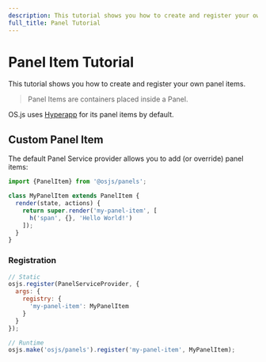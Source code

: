 ```yaml
---
description: This tutorial shows you how to create and register your own panel items.
full_title: Panel Tutorial
---
```


# Panel Item Tutorial

This tutorial shows you how to create and register your own panel items.

> Panel Items are containers placed inside a Panel.

OS.js uses [Hyperapp](https://hyperapp.js.org/) for its panel items by default.

## Custom Panel Item

The default Panel Service provider allows you to add (or override) panel items:

```javascript
import {PanelItem} from '@osjs/panels';

class MyPanelItem extends PanelItem {
  render(state, actions) {
    return super.render('my-panel-item', [
      h('span', {}, 'Hello World!')
    ]);
  }
}
```

### Registration

```javascript
// Static
osjs.register(PanelServiceProvider, {
  args: {
    registry: {
      'my-panel-item': MyPanelItem
    }
  }
});

// Runtime
osjs.make('osjs/panels').register('my-panel-item', MyPanelItem);
```
